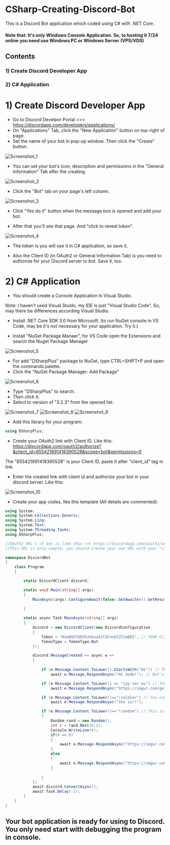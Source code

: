 # CSharp-Creating-Discord-Bot
This is a Discord Bot application which coded using C# with .NET Core .

#### Note that: It's only Windows Console Application. So, to hosting it 7/24 online you need use Windows PC or Windows Server (VPS/VDS)

## Contents 
### 1) Create Discord Developer App
### 2) C# Application

# 1) Create Discord Developer App
- Go to Discord Develpor Portal >>> https://discordapp.com/developers/applications/
- On "Applications" Tab, click the "New Application" button on top-right of page.
- Set the name of your bot in pop-up window. Then click the "Create" button.

![Screenshot_1](https://user-images.githubusercontent.com/58179070/70850490-e80aaf80-1e9b-11ea-8c26-ed4f6d63d2c4.jpg)

- You can set your bot's icon, description and permissions in the "General Information" Tab after the creating.

![Screenshot_2](https://user-images.githubusercontent.com/58179070/70850561-c78f2500-1e9c-11ea-98cf-09952f4c2e32.jpg)

- Click the "Bot" tab on your page's left column.

![Screenshot_3](https://user-images.githubusercontent.com/58179070/70850600-310f3380-1e9d-11ea-9e65-a2fe71e07a1c.jpg)

- Click "Yes do it" button when the message box is opened and add your bot.

- After that you'll see that page. And "click to reveal token". 

![Screenshot_4](https://user-images.githubusercontent.com/58179070/70850647-b98dd400-1e9d-11ea-9190-b8b9178436c2.jpg)

- The token is you will use it in C# application, so save it.

- Also the Client ID (in OAuth2 or General Information Tab) is you need to authorize for your Discord server to bot. Save it, too.

# 2) C# Application

- You should create a Console Application in Visual Studio.

Note: I haven't used Visual Stuido, my IDE is just "Visual Studio Code". So, may there be differences according Visual Studio.

- Install .NET Core SDK 3.0 from Microsoft. (to run NuGet console in VS Code, may be it's not necessary for your application. Try it.)

- Install "NuGet Package Manaer", for VS Code open the Extensions and search the Nuget Package Manager

![Screenshot_5](https://user-images.githubusercontent.com/58179070/70850875-112d3f00-1ea0-11ea-8b58-6dbc49ade8e2.jpg)

- For add "DSharpPlus" package to NuGet, type CTRL+SHIFT+P and open the commands palette.
- Click the "NuGet Package Manager: Add Package" 

![Screenshot_6](https://user-images.githubusercontent.com/58179070/70851034-9f55f500-1ea1-11ea-9b72-47d2d0942a64.jpg)

- Type "DSharpPlus" to search.
- Then click it.
- Select to version of "3.2.3" from the opened list.

![Screenshot_7](https://user-images.githubusercontent.com/58179070/70851121-6b2f0400-1ea2-11ea-85c9-249beb8f8d35.jpg)
![Screenshot_8](https://user-images.githubusercontent.com/58179070/70851122-6b2f0400-1ea2-11ea-81cb-386f9a03f9cf.jpg)
![Screenshot_9](https://user-images.githubusercontent.com/58179070/70851123-6b2f0400-1ea2-11ea-93a4-773e32b1774b.jpg)

- Add this library for your program:

```csharp
using DSharpPlus;
```


- Create your OAuth2 link with Client ID. Like this: https://discordapp.com/oauth2/authorize?&client_id=655421891418390528&scope=bot&permissions=0

The "655421891418390528" is your Client ID, paste it after "client_id" tag in link.

- Enter the created link with client id and authorize your bot in your discord server. Like this:

![Screenshot_10](https://user-images.githubusercontent.com/58179070/70851891-2f993780-1eac-11ea-9cb4-55b4462963f5.jpg)


- Create your app codes, like this template (All details are commented):

```csharp
using System;
using System.Collections.Generic;
using System.Linq;
using System.Text;
using System.Threading.Tasks;
using DSharpPlus;

//OAuth2 URL's of bot is like this >>> https://discordapp.com/oauth2/authorize?&client_id=655421891418390528scope=bot&permissions=0
//This URL is only sample, you should create your own URL with your "client id".

namespace DiscordBot
{
    class Program
    {

        static DiscordClient discord;

        static void Main(string[] args)
        {
            MainAsync(args).ConfigureAwait(false).GetAwaiter().GetResult();
            
        }

        static async Task MainAsync(string[] args)
        {
            discord = new DiscordClient(new DiscordConfiguration
            {
                Token = "H1wBUFC6DV9JohuaZslSFavU7ZC2aBDI", // YOUR CLIENT'S TOKEN WHICH YOU SAVED IN BOT SETTINGS.
                TokenType = TokenType.Bot
            });

            discord.MessageCreated += async e =>
            {
                
                if (e.Message.Content.ToLower().StartsWith("Hi")) // The user's message
                    await e.Message.RespondAsync("Hi dude!"); // Bot's response

                if (e.Message.Content.ToLower() == "çay var mı") // The alternative code for sending message (w/o "StartsWith")
                    await e.Message.RespondAsync("https://imgur.com/gallery/0000.jpeg"); //Sample for responsing with Image link

                if (e.Message.Content.ToLower()=="!soldier") // You can create your own commands start with "!" or another thing.
                    await e.Message.RespondAsync("Yes sir!");

                if (e.Message.Content.ToLower()=="!random") // This is simple for random responsing from bot if you tpye "!random".
                {
                    Random rand = new Random();
                    int r = rand.Next(0,2); 
                    Console.WriteLine(r);   
                    if(r == 0)
                    {
                        await e.Message.RespondAsync("https://imgur.com/gallery/111111.jpeg");
                    }
                    else 
                    {
                        await e.Message.RespondAsync("https://imgur.com/gallery/222222.jpeg");
                    }
                    
                }
            };
            await discord.ConnectAsync();
            await Task.Delay(-1);
        }
    }
}
```


## Your bot application is ready for using to Discord. You only need start with debugging the program in console.
